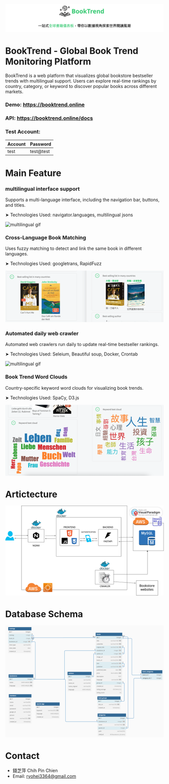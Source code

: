 ![booktrend logo](<public/booktrend_logo.png>)

# BookTrend - Global Book Trend Monitoring Platform
BookTrend is a web platform that visualizes global bookstore bestseller trends with multilingual support. Users can explore real-time rankings by country, category, or keyword to discover popular books across different markets.

### Demo: https://booktrend.online
### API: https://booktrend.online/docs
### Test Account: 
<div style="width: 300px;">

| Account | Password |
|--------|----------|
| test   | test@test |

</div>

# Main Feature
### multilingual interface support
Supports a multi-language interface, including the navigation bar, buttons, and titles.

➤ Technologies Used: navigator.languages, multilingual jsons

![multilingual gif](<public/multilingual.gif>)

### Cross-Language Book Matching
Uses fuzzy matching to detect and link the same book in different languages.

➤ Technologies Used: googletrans, RapidFuzz

![multilingual gif](<public/same book.png>)

### Automated daily web crawler
Automated web crawlers run daily to update real-time bestseller rankings.

➤ Technologies Used: Seleium, Beautiful soup, Docker, Crontab

![multilingual gif](<public/web crawler.gif>)

### Book Trend Word Clouds
Country-specific keyword word clouds for visualizing book trends.

➤ Technologies Used: SpaCy, D3.js

![multilingual gif](<public/wordcloud.png>)

# Artictecture
![multilingual gif](<public/web_structure.png>)

# Database Schema
![multilingual gif](<public/database.png>)

# Contact
- 錢芝萍 Chih Pin Chien
- Email: ryohei3364@gmail.com
